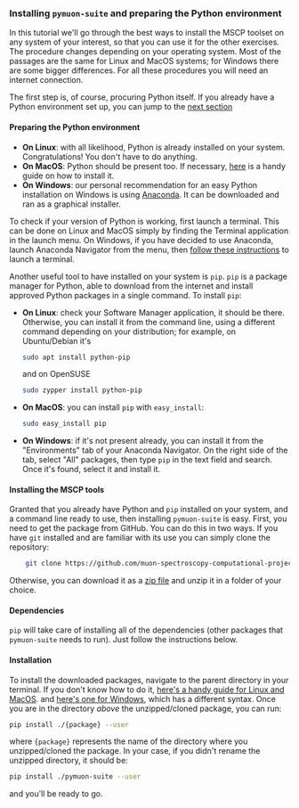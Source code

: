 ### Installing `pymuon-suite` and preparing the Python environment

In this tutorial we'll go through the best ways to install the MSCP toolset on
any system of your interest, so that you can use it for the other exercises.
The procedure changes depending on your operating system. Most of the
passages are the same for Linux and MacOS systems; for Windows there are some
bigger differences. For all these procedures you will need an internet
connection.

The first step is, of course, procuring Python itself. If you already have a
Python environment set up, you can jump to the [next section](#mscp_install)

#### Preparing the Python environment

* **On Linux**: with all likelihood, Python is already installed on your system.
Congratulations! You don't have to do anything.
* **On MacOS**: Python should be present too. If necessary,
[here](https://docs.python-guide.org/starting/install3/osx/) is a handy guide
on how to install it.
* **On Windows**: our personal recommendation for an easy Python installation
on Windows is using [Anaconda](https://www.anaconda.com/download/#windows). 
It can be downloaded and ran as a graphical installer.

To check if your version of Python is working, first launch a terminal. This 
can be done on Linux and MacOS simply by finding the Terminal application in
the launch menu. On Windows, if you have decided to use Anaconda, launch
Anaconda Navigator from the menu, then
[follow these instructions](../images/anacondanav.png) to launch a terminal.

Another useful tool to have installed on your system is `pip`. `pip` is a 
package manager for Python, able to download from the internet and install 
approved Python packages in a single command. To install `pip`:

* **On Linux**: check your Software Manager application, it should be there.
Otherwise, you can install it from the command line, using a different command
depending on your distribution; for example, on Ubuntu/Debian it's

    ```bash
    sudo apt install python-pip
    ```

    and on OpenSUSE

    ```bash
    sudo zypper install python-pip
    ```

* **On MacOS**: you can install `pip` with `easy_install`:
    
    ```bash
    sudo easy_install pip
    ```

* **On Windows**: if it's not present already, you can install it from the
"Environments" tab of your Anaconda Navigator. On the right side of the tab,
select "All" packages, then type `pip` in the text field and search. Once it's
found, select it and install it.

<a name="mscp_install"></a>
#### Installing the MSCP tools

Granted that you already have Python and `pip` installed on your system, and a
command line ready to use, then installing `pymuon-suite` is easy. First, you
need to get the package from GitHub. You can do this in two ways. If you have
`git` installed and are familiar with its use you can simply clone
the repository:

```bash
    git clone https://github.com/muon-spectroscopy-computational-project/pymuon-suite.git
```

Otherwise, you can download it as a 
[zip file](https://github.com/muon-spectroscopy-computational-project/pymuon-suite/archive/master.zip)
and unzip it in a folder of your choice.

#### Dependencies

`pip` will take care of installing all of the dependencies (other packages
that `pymuon-suite` needs to run). Just follow the instructions below.

#### Installation

To install the downloaded packages, navigate to the parent directory in your
terminal. If you don't know how to do it,
[here's a handy guide for Linux and MacOS](http://linuxcommand.org/lc3_lts0020.php).
and [here's one for Windows](http://dosprompt.info/basics.asp), which has a 
different syntax. 
Once you are in the directory *above* the unzipped/cloned package, you can run:

```bash
pip install ./{package} --user
```

where `{package}` represents the name of the directory where you unzipped/cloned
the package. In your case, if you didn't rename the unzipped directory, it should be:

```bash
pip install ./pymuon-suite --user
```

and you'll be ready to go.


